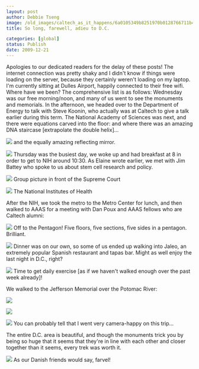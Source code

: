 ```yaml
---
layout: post
author: Debbie Tseng
image: /old_images/caltech_as_it_happens/6a0105349b8251970b0128766711b4970c.jpg
title: So long, farewell, adieu to D.C.

categories: [global]
status: Publish
date: 2009-12-21
---
```


Apologies to our dedicated readers for the delay of these posts! The internet connection was pretty shaky and I didn't know if things were loading on the server, because they certainly weren't loading on my laptop. I'm currently sitting at Dulles Airport, happily connected to their free wifi. 
Where have we been? The comprehensive list is as follows: Wednesday was our free morning/noon, and many of us went to see the monuments and memorials. In the afternoon, we headed over to the Department of Energy to talk with Steve Koonin, who actually was at Caltech to give a talk earlier during this term. The National Academy of Sciences was next, and there were equations carved into the floor:
and where there was an amazing DNA staircase [extrapolate the double helix]...


![](/old_images/caltech_as_it_happens/6a0105349b8251970b0120a763fe72970b.jpg)
and the equally amazing reflecting mirror.


![](/old_images/caltech_as_it_happens/6a0105349b8251970b0128766716ee970c.jpg)
Thursday was the busiest day, we woke up and had breakfast at 8 in order to get to NIH around 10:30. As Elaine wrote earlier, we met with Jim Battey who spoke to us about stem cell research and policy.


![](/old_images/caltech_as_it_happens/6a0105349b8251970b012876671ba6970c.jpg)
Group picture in front of the Supreme Court


![](/old_images/caltech_as_it_happens/6a0105349b8251970b012876671cc7970c.jpg)
The National Institutes of Health

After the NIH, we took the metro to the Metro Center for lunch, and then walked to AAAS for a meeting with Dan Poux and AAAS fellows who are Caltech alumni:


![](/old_images/caltech_as_it_happens/6a0105349b8251970b0120a7640795970b.jpg)
Off to the Pentagon! Five floors, five sections, five sides in a pentagon. Brilliant.


![](/old_images/caltech_as_it_happens/6a0105349b8251970b0120a7640a53970b.jpg)
Dinner was on our own, so some of us ended up walking into Jaleo, an extremely popular Spanish restaurant and tapas bar. Might as well enjoy the last night in D.C., right? 


![](/old_images/caltech_as_it_happens/6a0105349b8251970b012876672418970c.jpg)
Time to get daily exercise [as if we haven't walked enough over the past week already]! 

We walked to the Jefferson Memorial over the Potomac River:


![](/old_images/caltech_as_it_happens/6a0105349b8251970b012876672551970c.jpg)


![](/old_images/caltech_as_it_happens/6a0105349b8251970b0120a764128e970b.jpg)


![](/old_images/caltech_as_it_happens/6a0105349b8251970b012876672c11970c.jpg)
You can probably tell that I went very camera-happy on this trip... 

The entire D.C. area is beautiful, and though the monuments trick you by being so huge that it seems that they're in line with each other and closer together than it seems, every trek was worth it.


![](/old_images/caltech_as_it_happens/6a0105349b8251970b0120a7640f7e970b.jpg)
As our Danish friends would say, farvel!
